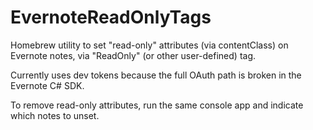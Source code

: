 # EvernoteReadOnlyTags

Homebrew utility to set "read-only" attributes (via contentClass) on Evernote notes, via "ReadOnly" (or other user-defined) tag. 

Currently uses dev tokens because the full OAuth path is broken in the Evernote C# SDK.

To remove read-only attributes, run the same console app and indicate which notes to unset.

